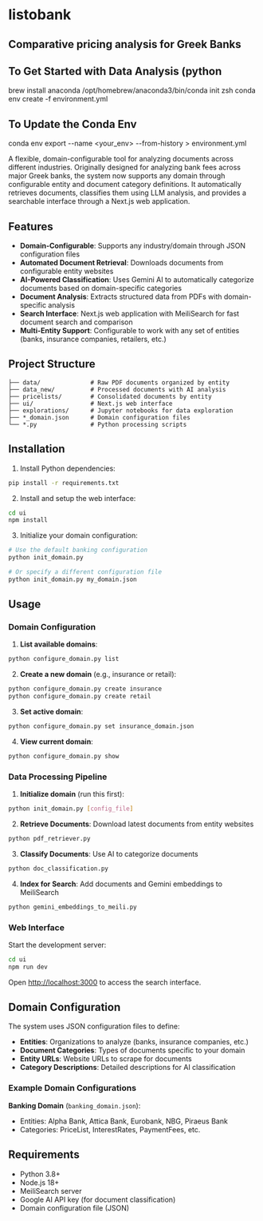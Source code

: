 # listobank
## Comparative pricing analysis for Greek Banks

## To Get Started with Data Analysis (python

brew install anaconda
/opt/homebrew/anaconda3/bin/conda init zsh
conda env create -f environment.yml

## To Update the Conda Env

conda env export --name <your_env> --from-history > environment.yml

A flexible, domain-configurable tool for analyzing documents across different industries. Originally designed for analyzing bank fees across major Greek banks, the system now supports any domain through configurable entity and document category definitions. It automatically retrieves documents, classifies them using LLM analysis, and provides a searchable interface through a Next.js web application.

## Features

- **Domain-Configurable**: Supports any industry/domain through JSON configuration files
- **Automated Document Retrieval**: Downloads documents from configurable entity websites
- **AI-Powered Classification**: Uses Gemini AI to automatically categorize documents based on domain-specific categories
- **Document Analysis**: Extracts structured data from PDFs with domain-specific analysis
- **Search Interface**: Next.js web application with MeiliSearch for fast document search and comparison
- **Multi-Entity Support**: Configurable to work with any set of entities (banks, insurance companies, retailers, etc.)

## Project Structure

```
├── data/              # Raw PDF documents organized by entity
├── data_new/          # Processed documents with AI analysis
├── pricelists/        # Consolidated documents by entity
├── ui/                # Next.js web interface
├── explorations/      # Jupyter notebooks for data exploration
├── *_domain.json      # Domain configuration files
└── *.py               # Python processing scripts
```

## Installation

1. Install Python dependencies:
```bash
pip install -r requirements.txt
```

2. Install and setup the web interface:
```bash
cd ui
npm install
```

3. Initialize your domain configuration:
```bash
# Use the default banking configuration
python init_domain.py

# Or specify a different configuration file
python init_domain.py my_domain.json
```

## Usage

### Domain Configuration

1. **List available domains**:
```bash
python configure_domain.py list
```

2. **Create a new domain** (e.g., insurance or retail):
```bash
python configure_domain.py create insurance
python configure_domain.py create retail
```

3. **Set active domain**:
```bash
python configure_domain.py set insurance_domain.json
```

4. **View current domain**:
```bash
python configure_domain.py show
```

### Data Processing Pipeline

1. **Initialize domain** (run this first):
```bash
python init_domain.py [config_file]
```

2. **Retrieve Documents**: Download latest documents from entity websites
```bash
python pdf_retriever.py
```

3. **Classify Documents**: Use AI to categorize documents
```bash
python doc_classification.py
```

4. **Index for Search**: Add documents and Gemini embeddings to MeiliSearch
```bash
python gemini_embeddings_to_meili.py
```

### Web Interface

Start the development server:
```bash
cd ui
npm run dev
```

Open [http://localhost:3000](http://localhost:3000) to access the search interface.

## Domain Configuration

The system uses JSON configuration files to define:

- **Entities**: Organizations to analyze (banks, insurance companies, etc.)
- **Document Categories**: Types of documents specific to your domain
- **Entity URLs**: Website URLs to scrape for documents
- **Category Descriptions**: Detailed descriptions for AI classification

### Example Domain Configurations

**Banking Domain** (`banking_domain.json`):
- Entities: Alpha Bank, Attica Bank, Eurobank, NBG, Piraeus Bank
- Categories: PriceList, InterestRates, PaymentFees, etc.

## Requirements

- Python 3.8+
- Node.js 18+
- MeiliSearch server
- Google AI API key (for document classification)
- Domain configuration file (JSON)
